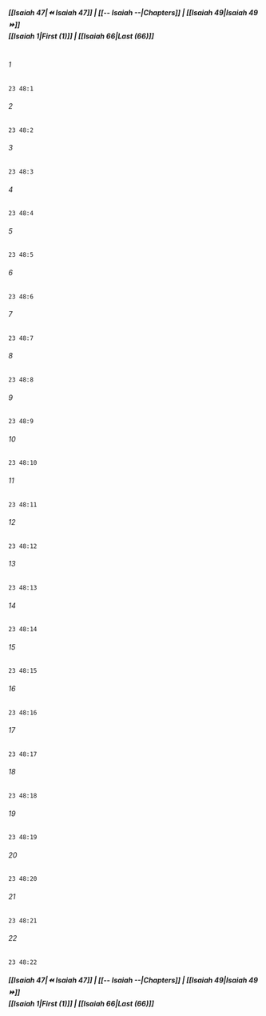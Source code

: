 
##### **[[Isaiah 47|⏪ Isaiah 47]] | [[-- Isaiah --|Chapters]] | [[Isaiah 49|Isaiah 49 ⏩]]**<br>**[[Isaiah 1|First (1)]] | [[Isaiah 66|Last (66)]]**<br><br>

###### 1
``` verse
23 48:1
```
###### 2
``` verse
23 48:2
```
###### 3
``` verse
23 48:3
```
###### 4
``` verse
23 48:4
```
###### 5
``` verse
23 48:5
```
###### 6
``` verse
23 48:6
```
###### 7
``` verse
23 48:7
```
###### 8
``` verse
23 48:8
```
###### 9
``` verse
23 48:9
```
###### 10
``` verse
23 48:10
```
###### 11
``` verse
23 48:11
```
###### 12
``` verse
23 48:12
```
###### 13
``` verse
23 48:13
```
###### 14
``` verse
23 48:14
```
###### 15
``` verse
23 48:15
```
###### 16
``` verse
23 48:16
```
###### 17
``` verse
23 48:17
```
###### 18
``` verse
23 48:18
```
###### 19
``` verse
23 48:19
```
###### 20
``` verse
23 48:20
```
###### 21
``` verse
23 48:21
```
###### 22
``` verse
23 48:22
```

##### **[[Isaiah 47|⏪ Isaiah 47]] | [[-- Isaiah --|Chapters]] | [[Isaiah 49|Isaiah 49 ⏩]]**<br>**[[Isaiah 1|First (1)]] | [[Isaiah 66|Last (66)]]**
